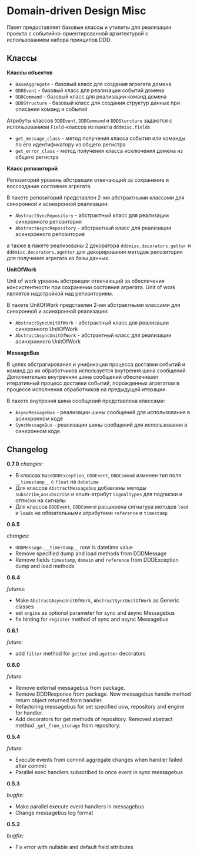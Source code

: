 # Domain-driven Design Misc

Пакет предоставляет базовые классы и утилиты для реализации проекта с событийно-ориентированной архитектурой
с использованием набора принципов DDD.

## Классы

**Классы объектов**
- `BaseAggregate` - базовый класс для создания агрегата домена
- `DDDEvent` - базовый класс для реализации событий домена
- `DDDCommand` - базовый класс для реализации команд домена
- `DDDStructure` - базовый класс для создания структур данных при описании команд и событий

Атрибуты классов `DDDEvent`, `DDDCommand` и `DDDSturcture` задаются с использованием `Field`-классов из пакета `dddmisc.fields`

- `get_message_class` - метод получения класса события или команды по его идентификатору из общего регистра
- `get_error_class` - метод получения класса исключения домена из общего регистра

**Класс репозиторий**

Репозиторий уровень абстракции отвечающий за сохранение и воссоздание состояния агрегата.

В пакете репозиторий представлен 2-мя абстрактными классами для синхронной и асинхронной реализации:
- `AbstractSyncRepository` - абстрактный класс для реализации синхронного репозитория
- `AbstractAsyncRepository` - абстрактный класс для реализации асинхронного репозитория

а также в пакете реализованы 2 декоратора `dddmisc.decorators.getter` и `dddmisc.decorators.agetter` для
декорирования методов репозитория для получения агрегата из базы данных.

**UnitOfWork**

Unit of work уровень абстракции отвечающий за обеспечения консистентности при сохранении состояния агрегата.
Unit of work является надстройкой над репозиторием.

В пакете UnitOfWork представлен 2-мя абстрактными классами для синхронной и асинхронной реализации:
- `AbstractSyncUnitOfWork` - абстрактный класс для реализации синхронного UnitOfWork
- `AbstractAsyncUnitOfWork` - абстрактный класс для реализации асинхронного UnitOfWork

**MessageBus**

В целях абстрагирования и унификации процесса доставки событий и команд до их обработчиков используется 
внутрення шина сообщений. Дополнительно внутренняя шина сообщений обеспечивает итеративный процесс доставки событий,
порожденных агрегатом в процессе исполнения обработчиков на предыдущей итерации.

В пакете внутрення шина сообщений представлена классами:
- `AsyncMessageBus` - реализации шины сообщений для использования в асинхронном коде
- `SyncMessageBus` - реализации шины сообщений для использования в синхронном коде


## Changelog

**0.7.0**
_changes:_
- В классах `BaseDDDException`, `DDDEvent`, `DDDCommnd` изменен тип поля `__timestamp__` c `float` на `datetime`
- Для классов `AbstractMessagebus` добавлены методы `subscribe`,`unsubscribe` и enum-атрибут `SignalTypes` для подписки и отписки на сигналы
- Для классов `DDDEvent`, `DDDCommnd` расширена сигнатура методов `load` и `loads` не обязательными атрибутами `reference` и `timestamp`

**0.6.5**

_changes:_
- `DDDMessage.__timestamp__` now is datetime value
- Remove specified dump and load methods from DDDMessage
- Remove fields `timestamp`, `domain` and `reference` from DDDException dump and load methods

**0.6.4**

_futures:_
- Make `AbstractAsyncUnitOfWork`, `AbstractSyncUnitOfWork` as Generic classes
- set `engine` as optional parameter for sync and async Messagebus
- fix hinting for `register` method of sync and async Messagebus

**0.6.1**

_future:_
- add `filter` method for `getter` and `agetter` decorators

**0.6.0**

_future:_
- Remove external messagebus from package.
- Remove DDDResponse from package. Now messagebus handle method return object returned from handler.
- Refactoring messagebus for set specified uow, repository and engine for handler.
- Add decorators for get methods of repository. Removed abstract method `_get_from_storage` from repository.


**0.5.4**

_future:_
- Execute events from commit aggregate changes when handler failed after commit
- Parallel exec handlers subscribed to once event in sync messagebus


**0.5.3**

_bugfix:_
- Make parallel execute event handlers in messagebus
- Change messagebus log format


**0.5.2**

_bugfix:_
- Fix error with nullable and default field attributes




